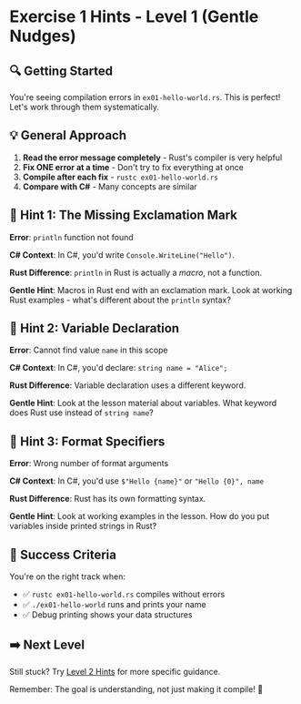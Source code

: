 # Exercise 1 Hints - Level 1 (Gentle Nudges)

## 🔍 Getting Started

You're seeing compilation errors in `ex01-hello-world.rs`. This is perfect! Let's work through them systematically.

## 💡 General Approach

1. **Read the error message completely** - Rust's compiler is very helpful
2. **Fix ONE error at a time** - Don't try to fix everything at once
3. **Compile after each fix** - `rustc ex01-hello-world.rs`
4. **Compare with C#** - Many concepts are similar

## 🎯 Hint 1: The Missing Exclamation Mark

**Error**: `println` function not found

**C# Context**: In C#, you'd write `Console.WriteLine("Hello")`. 

**Rust Difference**: `println` in Rust is actually a *macro*, not a function.

**Gentle Hint**: Macros in Rust end with an exclamation mark. Look at working Rust examples - what's different about the `println` syntax?

## 🎯 Hint 2: Variable Declaration  

**Error**: Cannot find value `name` in this scope

**C# Context**: In C#, you'd declare: `string name = "Alice";`

**Rust Difference**: Variable declaration uses a different keyword.

**Gentle Hint**: Look at the lesson material about variables. What keyword does Rust use instead of `string name`?

## 🎯 Hint 3: Format Specifiers

**Error**: Wrong number of format arguments

**C# Context**: In C#, you'd use `$"Hello {name}"` or `"Hello {0}", name`

**Rust Difference**: Rust has its own formatting syntax.

**Gentle Hint**: Look at working examples in the lesson. How do you put variables inside printed strings in Rust?

## 🚀 Success Criteria

You're on the right track when:
- ✅ `rustc ex01-hello-world.rs` compiles without errors
- ✅ `./ex01-hello-world` runs and prints your name
- ✅ Debug printing shows your data structures

## ➡️ Next Level

Still stuck? Try [Level 2 Hints](ex01-level2.md) for more specific guidance.

Remember: The goal is understanding, not just making it compile! 🦀
